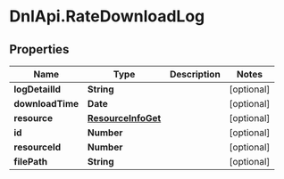 # DnlApi.RateDownloadLog

## Properties
Name | Type | Description | Notes
------------ | ------------- | ------------- | -------------
**logDetailId** | **String** |  | [optional] 
**downloadTime** | **Date** |  | [optional] 
**resource** | [**ResourceInfoGet**](ResourceInfoGet.md) |  | [optional] 
**id** | **Number** |  | [optional] 
**resourceId** | **Number** |  | [optional] 
**filePath** | **String** |  | [optional] 


